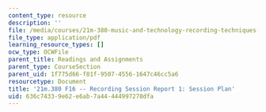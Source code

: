 ```yaml
---
content_type: resource
description: ''
file: /media/courses/21m-380-music-and-technology-recording-techniques-and-audio-production-fall-2016/636c74339e62e6ab7a44444997278dfa_MIT21M_380F16_assn_sr1.pdf
file_type: application/pdf
learning_resource_types: []
ocw_type: OCWFile
parent_title: Readings and Assignments
parent_type: CourseSection
parent_uid: 1f775d66-f81f-9507-4556-1647c46cc5a6
resourcetype: Document
title: '21m.380 F16 -- Recording Session Report 1: Session Plan'
uid: 636c7433-9e62-e6ab-7a44-444997278dfa
---
```

